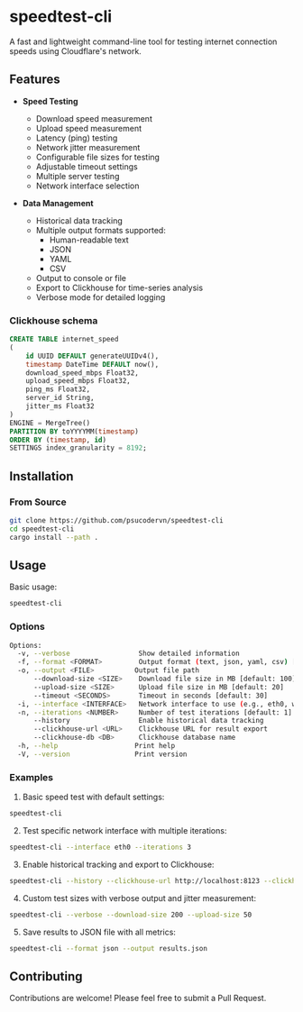 # speedtest-cli

A fast and lightweight command-line tool for testing internet connection speeds using Cloudflare's network.

## Features

- **Speed Testing**

  - Download speed measurement
  - Upload speed measurement
  - Latency (ping) testing
  - Network jitter measurement
  - Configurable file sizes for testing
  - Adjustable timeout settings
  - Multiple server testing
  - Network interface selection

- **Data Management**
  - Historical data tracking
  - Multiple output formats supported:
    - Human-readable text
    - JSON
    - YAML
    - CSV
  - Output to console or file
  - Export to Clickhouse for time-series analysis
  - Verbose mode for detailed logging

### Clickhouse schema

```sql
CREATE TABLE internet_speed
(
    id UUID DEFAULT generateUUIDv4(),
    timestamp DateTime DEFAULT now(),
    download_speed_mbps Float32,
    upload_speed_mbps Float32,
    ping_ms Float32,
    server_id String,
    jitter_ms Float32
)
ENGINE = MergeTree()
PARTITION BY toYYYYMM(timestamp)
ORDER BY (timestamp, id)
SETTINGS index_granularity = 8192;
```

## Installation

### From Source

```bash
git clone https://github.com/psucodervn/speedtest-cli
cd speedtest-cli
cargo install --path .
```

## Usage

Basic usage:

```bash
speedtest-cli
```

### Options

```bash
Options:
  -v, --verbose                 Show detailed information
  -f, --format <FORMAT>         Output format (text, json, yaml, csv) [default: text]
  -o, --output <FILE>          Output file path
      --download-size <SIZE>    Download file size in MB [default: 100]
      --upload-size <SIZE>      Upload file size in MB [default: 20]
      --timeout <SECONDS>       Timeout in seconds [default: 30]
  -i, --interface <INTERFACE>   Network interface to use (e.g., eth0, wlan0)
  -n, --iterations <NUMBER>     Number of test iterations [default: 1]
      --history                 Enable historical data tracking
      --clickhouse-url <URL>    Clickhouse URL for result export
      --clickhouse-db <DB>      Clickhouse database name
  -h, --help                   Print help
  -V, --version                Print version
```

### Examples

1. Basic speed test with default settings:

```bash
speedtest-cli
```

2. Test specific network interface with multiple iterations:

```bash
speedtest-cli --interface eth0 --iterations 3
```

3. Enable historical tracking and export to Clickhouse:

```bash
speedtest-cli --history --clickhouse-url http://localhost:8123 --clickhouse-db speedtest
```

4. Custom test sizes with verbose output and jitter measurement:

```bash
speedtest-cli --verbose --download-size 200 --upload-size 50
```

5. Save results to JSON file with all metrics:

```bash
speedtest-cli --format json --output results.json
```

## Contributing

Contributions are welcome! Please feel free to submit a Pull Request.
